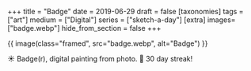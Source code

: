 +++
title = "Badge"
date = 2019-06-29
draft =  false
[taxonomies]
tags = ["art"]
medium = ["Digital"]
series = ["sketch-a-day"]
[extra]
images= ["badge.webp"]
hide_from_section = false
+++

{{ image(class="framed", src="badge.webp", alt="Badge") }}

☀️ Badge(r), digital painting from photo. 🎉 30 day streak!
